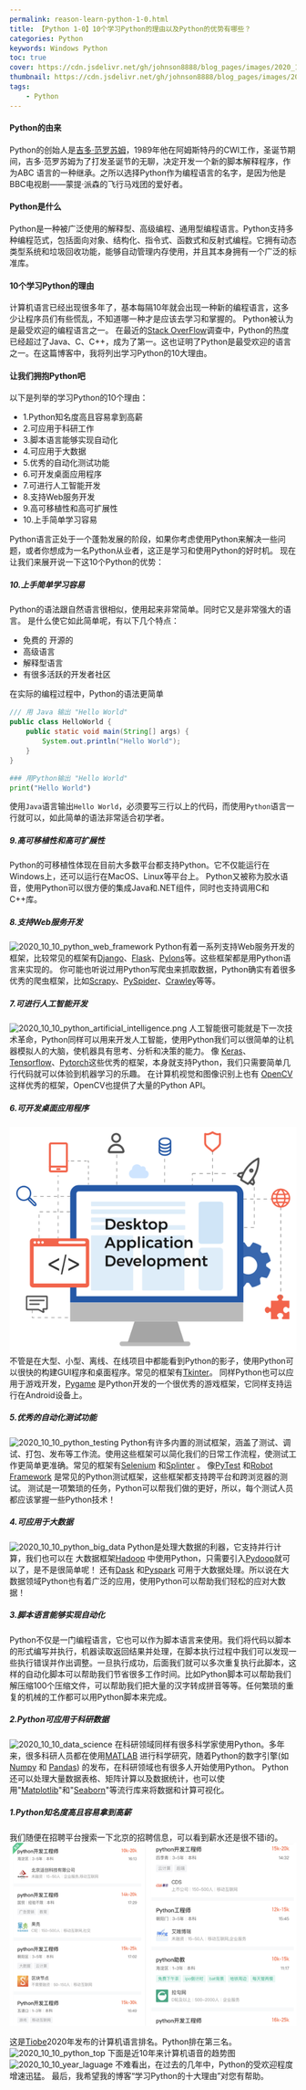 ```yaml
---
permalink: reason-learn-python-1-0.html
title: 【Python 1-0】10个学习Python的理由以及Python的优势有哪些？
categories: Python
keywords: Windows Python
toc: true
cover: https://cdn.jsdelivr.net/gh/johnson8888/blog_pages/images/2020_10_10_python_artificial_intelligence.png
thumbnail: https://cdn.jsdelivr.net/gh/johnson8888/blog_pages/images/2020_10_10_python_artificial_intelligence.png
tags:
    - Python
---
```


#### **Python的由来**
Python的创始人是[吉多·范罗苏姆](https://baike.baidu.com/item/%E5%90%89%E5%A4%9A%C2%B7%E8%8C%83%E7%BD%97%E8%8B%8F%E5%A7%86)，1989年他在阿姆斯特丹的CWI工作，圣诞节期间，吉多·范罗苏姆为了打发圣诞节的无聊，决定开发一个新的脚本解释程序，作为ABC 语言的一种继承。之所以选择Python作为编程语言的名字，是因为他是BBC电视剧——蒙提·派森的飞行马戏团的爱好者。
#### **Python是什么**
Python是一种被广泛使用的解释型、高级编程、通用型编程语言。Python支持多种编程范式，包括面向对象、结构化、指令式、函数式和反射式编程。它拥有动态类型系统和垃圾回收功能，能够自动管理内存使用，并且其本身拥有一个广泛的标准库。
<!--more-->
#### **10个学习Python的理由**
计算机语言已经出现很多年了，基本每隔10年就会出现一种新的编程语言，这多少让程序员们有些慌乱，不知道哪一种才是应该去学习和掌握的。
Python被认为是最受欢迎的编程语言之一。
在最近的[Stack OverFlow](https://stackoverflow.com/)调查中，Python的热度已经超过了Java、C、C++，成为了第一。这也证明了Python是最受欢迎的语言之一。在这篇博客中，我将列出学习Python的10大理由。
#### **让我们拥抱Python吧**
以下是列举的学习Python的10个理由：
- 1.Python知名度高且容易拿到高薪
- 2.可应用于科研工作
- 3.脚本语言能够实现自动化
- 4.可应用于大数据
- 5.优秀的自动化测试功能
- 6.可开发桌面应用程序
- 7.可进行人工智能开发
- 8.支持Web服务开发
- 9.高可移植性和高可扩展性
- 10.上手简单学习容易

Python语言正处于一个蓬勃发展的阶段，如果你考虑使用Python来解决一些问题，或者你想成为一名Python从业者，这正是学习和使用Python的好时机。
现在让我们来展开说一下这10个Python的优势：


##### **10.上手简单学习容易**
Python的语法跟自然语言很相似，使用起来非常简单。同时它又是非常强大的语言。
是什么使它如此简单呢，有以下几个特点：
- 免费的 开源的
- 高级语言
- 解释型语言
- 有很多活跃的开发者社区

在实际的编程过程中，Python的语法更简单
``` Java
/// 用 Java 输出 "Hello World"
public class HelloWorld {
    public static void main(String[] args) {
        System.out.println("Hello World");
    }
}
```

``` Python
### 用Python输出 "Hello World"
print("Hello World")
```
使用`Java`语言输出`Hello World`，必须要写三行以上的代码，而使用`Python`语言一行就可以，如此简单的语法非常适合初学者。
##### **9.高可移植性和高可扩展性**
Python的可移植性体现在目前大多数平台都支持Python。它不仅能运行在Windows上，还可以运行在MacOS、Linux等平台上。
Python又被称为胶水语音，使用Python可以很方便的集成Java和.NET组件，同时也支持调用C和C++库。
##### **8.支持Web服务开发**
![2020_10_10_python_web_framework](https://cdn.jsdelivr.net/gh/johnson8888/blog_pages/images/2020_10_10_python_web_framework.jpg)
Python有着一系列支持Web服务开发的框架，比较常见的框架有[Django](https://github.com/django/django)、[Flask](https://github.com/pallets/flask)、[Pylons](https://pylonsproject.org/)等。这些框架都是用Python语言来实现的。
你可能也听说过用Python写爬虫来抓取数据，Python确实有着很多优秀的爬虫框架，比如[Scrapy](https://scrapy.org/)、[PySpider](https://github.com/binux/pyspider)、[Crawley](http://project.crawley-cloud.com/)等等。

##### **7.可进行人工智能开发**
![2020_10_10_python_artificial_intelligence.png](https://cdn.jsdelivr.net/gh/johnson8888/blog_pages/images/2020_10_10_python_artificial_intelligence.png)
人工智能很可能就是下一次技术革命，Python同样可以用来开发人工智能，使用Python我们可以很简单的让机器模拟人的大脑，使机器具有思考、分析和决策的能力。
像 [Keras](https://keras.io/)、[Tensorflow](https://www.tensorflow.org/)、[Pytorch](https://pytorch.org/)这些优秀的框架，本身就支持Python，我们只需要简单几行代码就可以体验到机器学习的乐趣。
在计算机视觉和图像识别上也有 [OpenCV](https://github.com/opencv/opencv)这样优秀的框架，OpenCV也提供了大量的Python API。

##### **6.可开发桌面应用程序**
![2020_10_10_python_desktop_app_development](https://raw.githubusercontent.com/Johnson8888/blog_pages/master/images/2020_10_10_python_desktop_app_development.png)
不管是在大型、小型、离线、在线项目中都能看到Python的影子，使用Python可以很快的构建GUI程序和桌面程序。常见的框架有[Tkinter](https://docs.python.org/3/library/tkinter.html)。
同样Python也可以应用于游戏开发，[Pygame](https://www.pygame.org/news) 是Python开发的一个很优秀的游戏框架，它同样支持运行在Android设备上。

##### **5.优秀的自动化测试功能**
![2020_10_10_python_testing](https://cdn.jsdelivr.net/gh/johnson8888/blog_pages/images/2020_10_10_python_testing.png)
Python有许多内置的测试框架，涵盖了测试、调试、打包、发布等工作流。使用这些框架可以简化我们的日常工作流程，使测试工作更简单更准确。常见的框架有[Selenium](www.selenium.dev) 和[Splinter](https://pypi.org/project/splinter/) 。
像[PyTest](https://docs.pytest.org/en/stable/) 和[Robot Framework](https://robotframework.org/) 是常见的Python测试框架，这些框架都支持跨平台和跨浏览器的测试。
测试是一项繁琐的任务，Python可以帮我们做的更好，所以，每个测试人员都应该掌握一些Python技术！
##### **4.可应用于大数据**
![2020_10_10_python_big_data](https://cdn.jsdelivr.net/gh/johnson8888/blog_pages/images/2020_10_10_python_big_data.png)
Python是处理大数据的利器，它支持并行计算，我们也可以在 大数据框架[Hadoop](https://hadoop.apache.org/) 中使用Python，只需要引入[Pydoop](https://pypi.org/project/pydoop/)就可以了，是不是很简单呢！
还有[Dask](https://dask.org/) 和[Pyspark](https://pypi.org/project/pyspark/) 可用于大数据处理。所以说在大数据领域Python也有着广泛的应用，使用Python可以帮助我们轻松的应对大数据！
##### **3.脚本语言能够实现自动化**
Python不仅是一门编程语言，它也可以作为脚本语言来使用。我们将代码以脚本的形式编写并执行，机器读取返回结果并处理，在脚本执行过程中我们可以发现一些执行错误并作出调整。一旦执行成功，后面我们就可以多次重复执行此脚本，这样的自动化脚本可以帮助我们节省很多工作时间。比如Python脚本可以帮助我们解压缩100个压缩文件，可以帮助我们把大量的汉字转成拼音等等。任何繁琐的重复的机械的工作都可以用Python脚本来完成。

##### **2.Python可应用于科研数据**
![2020_10_10_data_science](https://cdn.jsdelivr.net/gh/johnson8888/blog_pages/images/2020_10_10_data_science.png)
在科研领域同样有很多科学家使用Python。多年来，很多科研人员都在使用[MATLAB](https://www.mathworks.com/products/matlab.html) 进行科学研究，随着Python的数字引擎(如[Numpy](https://numpy.org/) 和 [Pandas](https://pandas.pydata.org/)) 的发布，在科研领域也有很多人开始使用Python。
Python还可以处理大量数据表格、矩阵计算以及数据统计，也可以使用"[Matplotlib](https://matplotlib.org/)"和"[Seaborn](http://seaborn.pydata.org/)"等流行库来将数据和计算可视化。


##### **1.Python知名度高且容易拿到高薪**
我们随便在招聘平台搜索一下北京的招聘信息，可以看到薪水还是很不错i的。
![2020_10_10_python_salary](https://raw.githubusercontent.com/Johnson8888/blog_pages/master/images/2020_10_10_python_salary.png)

这是[Tiobe](https://baike.baidu.com/item/TIOBE)2020年发布的计算机语言排名。Python排在第三名。
![2020_10_10_python_top](https://cdn.jsdelivr.net/gh/johnson8888/blog_pages/images/2020_10_10_python_top.png)
下面是近10年来计算机语音的趋势图
![2020_10_10_year_laguage](https://cdn.jsdelivr.net/gh/johnson8888/blog_pages/images/2020_10_10_year_laguage.png)
不难看出，在过去的几年中，Python的受欢迎程度增速迅猛。
最后，我希望我的博客“学习Python的十大理由”对您有帮助。